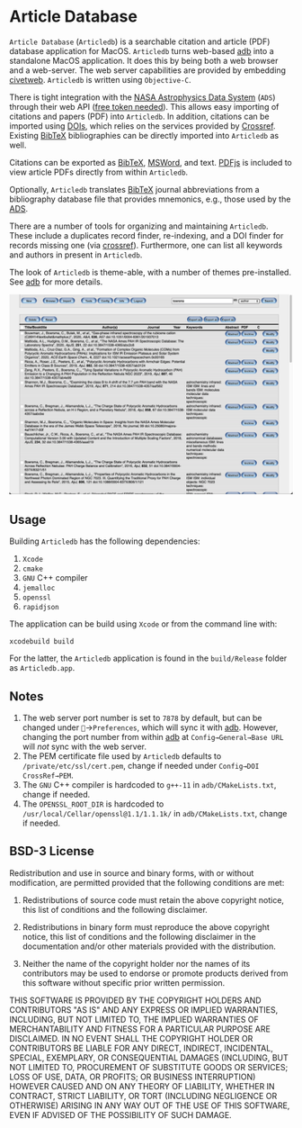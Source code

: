# Article Database

`Article Database` (`Articledb`) is a searchable citation and article (PDF) database application for MacOS. `Articledb` turns web-based [adb](https://github.com/kriztioan/adb) into a standalone MacOS application. It does this by being both a web browser and a web-server. The web server capabilities are provided by embedding [civetweb](https://github.com/civetweb/civetweb). `Articledb` is written using `Objective-C`.

 There is tight integration with the [NASA Astrophysics Data System](https://ui.adsabs.harvard.edu/) (`ADS`) through their web API ([free token needed](https://ui.adsabs.harvard.edu/user/account/login)). This allows easy importing of citations and papers (PDF) into `Articledb`. In addition, citations can be imported using [DOIs](https://www.doi.org/), which relies on the services provided by [Crossref](https://www.crossref.org). Existing  [BibTeX](http://www.bibtex.org/Format/) bibliographies can be directly imported into `Articledb` as well.

Citations can be exported as [BibTeX](http://www.bibtex.org/Format/), [MSWord](https://docs.microsoft.com/en-us/office/vba/word/concepts/working-with-word/working-with-bibliographies), and text. [PDFjs](https://mozilla.github.io/pdf.js/) is included to view article PDFs directly from within `Articledb`.

Optionally, `Articledb` translates [BibTeX](http://www.bibtex.org/Format/) journal abbreviations from a bibliography database file that provides mnemonics, e.g., those used by the [ADS](http://adsabs.harvard.edu/abs_doc/aas_macros.html).

There are a number of tools for organizing and maintaining `Articledb`. These include a duplicates record finder, re-indexing, and a DOI finder for records missing one (via [crossref](api.crossref.org)). Furthermore, one can list all keywords and authors in present in `Articledb`.

The look of `Articledb` is theme-able, with a number of themes pre-installed. See [adb](https://github.com/kriztioan/adb) for more details.

![Article Database in Action](ArticleDatabase.png "Article Database in Action")

## Usage

Building `Articledb` has the following dependencies:

1. `Xcode`
2. `cmake`
3. `GNU` C++ compiler
4. `jemalloc`
5. `openssl`
6. `rapidjson`

The application can be build using `Xcode` or from the command line with:

```shell
xcodebuild build
```

For the latter, the `Articledb` application is found in the `build/Release` folder as `Articledb.app`.

## Notes

1. The web server port number is set  to `7878` by default, but can be changed under ``→`Preferences`, which will sync it with [adb](https://github.com/kriztioan/adb). However, changing the port number from within [adb](https://github.com/kriztioan/adb) at `Config→General→Base URL` will *not* sync with the web server.
2. The PEM certificate file used by `Articledb` defaults to `/private/etc/ssl/cert.pem`, change if needed under `Config→DOI CrossRef→PEM`.
3. The `GNU` C++ compiler is hardcoded to `g++-11` in `adb/CMakeLists.txt`, change if needed.
4. The `OPENSSL_ROOT_DIR` is hardcoded to `/usr/local/Cellar/openssl@1.1/1.1.1k/` in `adb/CMakeLists.txt`, change if needed.

## BSD-3 License

Redistribution and use in source and binary forms, with or without modification, are permitted provided that the following conditions are met:

1. Redistributions of source code must retain the above copyright notice, this list of conditions and the following disclaimer.

2. Redistributions in binary form must reproduce the above copyright notice, this list of conditions and the following disclaimer in the documentation and/or other materials provided with the distribution.

3. Neither the name of the copyright holder nor the names of its contributors may be used to endorse or promote products derived from this software without specific prior written permission.

THIS SOFTWARE IS PROVIDED BY THE COPYRIGHT HOLDERS AND CONTRIBUTORS "AS IS" AND ANY EXPRESS OR IMPLIED WARRANTIES, INCLUDING, BUT NOT LIMITED TO, THE IMPLIED WARRANTIES OF MERCHANTABILITY AND FITNESS FOR A PARTICULAR PURPOSE ARE DISCLAIMED. IN NO EVENT SHALL THE COPYRIGHT HOLDER OR CONTRIBUTORS BE LIABLE FOR ANY DIRECT, INDIRECT, INCIDENTAL, SPECIAL, EXEMPLARY, OR CONSEQUENTIAL DAMAGES (INCLUDING, BUT NOT LIMITED TO, PROCUREMENT OF SUBSTITUTE GOODS OR SERVICES; LOSS OF USE, DATA, OR PROFITS; OR BUSINESS INTERRUPTION) HOWEVER CAUSED AND ON ANY THEORY OF LIABILITY, WHETHER IN CONTRACT, STRICT LIABILITY, OR TORT (INCLUDING NEGLIGENCE OR OTHERWISE) ARISING IN ANY WAY OUT OF THE USE OF THIS SOFTWARE, EVEN IF ADVISED OF THE POSSIBILITY OF SUCH DAMAGE.
